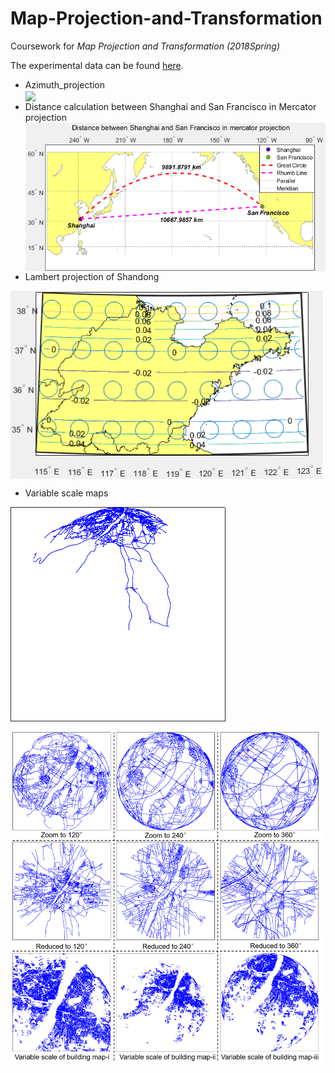 # Map-Projection-and-Transformation
Coursework for *Map Projection and Transformation (2018Spring)*

The experimental data can be found [here](https://drive.google.com/drive/folders/1X2_r87gsZC2QJtkdLUmTf8bYkVkLgDz4?usp=sharing).<br/>
* Azimuth_projection<br/>
<img src="https://github.com/ywyue/Map-Projection-and-Transformation/blob/master/results/2.Azimuth_projection/Azimuth_projection.png" width="500px" align=center /><br/>
* Distance calculation between Shanghai and San Francisco in Mercator projection<br/>
<img src="https://github.com/ywyue/Map-Projection-and-Transformation/blob/master/results/3.Distance_calculation/Shanghai_San-Francisco.png" width="500px" align=center /><br/>
* Lambert projection of Shandong<br/>

<img src="https://github.com/ywyue/Map-Projection-and-Transformation/blob/master/results/4.Shandong_lambert_projection/Lambert_projection&deformation_representation.png" width="500px" align=center /><br/>
* Variable scale maps<br/>

![gif](https://github.com/ywyue/Map-Projection-and-Transformation/blob/master/results/5.Variable_scale_maps/Dynamic_map_of_variable_scale.gif)<br/>

<img src="https://github.com/ywyue/Map-Projection-and-Transformation/blob/master/results/5.Variable_scale_maps/Variable_scale_map.png" width="500px" align=center /><br/>